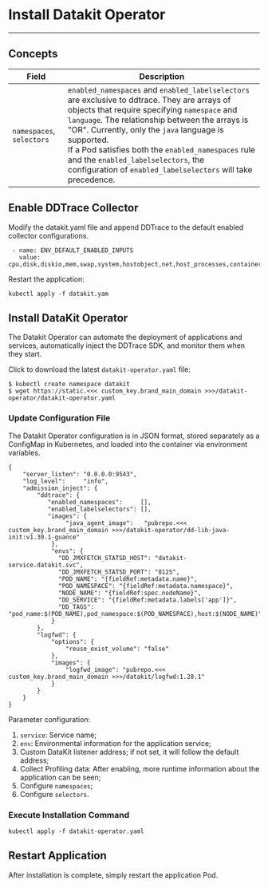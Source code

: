 # Install Datakit Operator
---

## Concepts

| Field    | Description        |
| ----------- | ---------- |
| `namespaces`, `selectors`    | `enabled_namespaces` and `enabled_labelselectors` are exclusive to ddtrace. They are arrays of objects that require specifying `namespace` and `language`. The relationship between the arrays is "OR". Currently, only the `java` language is supported.<br />If a Pod satisfies both the `enabled_namespaces` rule and the `enabled_labelselectors`, the configuration of `enabled_labelselectors` will take precedence.        |


## Enable DDTrace Collector

Modify the datakit.yaml file and append DDTrace to the default enabled collector configurations.

```
 - name: ENV_DEFAULT_ENABLED_INPUTS
   value: cpu,disk,diskio,mem,swap,system,hostobject,net,host_processes,container,ddtrace
```

Restart the application:

```
kubectl apply -f datakit.yam
```

## Install DataKit Operator

The Datakit Operator can automate the deployment of applications and services, automatically inject the DDTrace SDK, and monitor them when they start.


Click to download the latest `datakit-operator.yaml` file:

```
$ kubectl create namespace datakit
$ wget https://static.<<< custom_key.brand_main_domain >>>/datakit-operator/datakit-operator.yaml
```

### Update Configuration File

The Datakit Operator configuration is in JSON format, stored separately as a ConfigMap in Kubernetes, and loaded into the container via environment variables.


```
{
    "server_listen": "0.0.0.0:9543",
    "log_level":     "info",
    "admission_inject": {
        "ddtrace": { 
           "enabled_namespaces":     [],
           "enabled_labelselectors": [],
           "images": {
                "java_agent_image":   "pubrepo.<<< custom_key.brand_main_domain >>>/datakit-operator/dd-lib-java-init:v1.30.1-guance"
            },
            "envs": {
              "DD_JMXFETCH_STATSD_HOST": "datakit-service.datakit.svc",
              "DD_JMXFETCH_STATSD_PORT": "8125",
              "POD_NAME": "{fieldRef:metadata.name}",
              "POD_NAMESPACE": "{fieldRef:metadata.namespace}",
              "NODE_NAME": "{fieldRef:spec.nodeName}",
              "DD_SERVICE": "{fieldRef:metadata.labels['app']}",
              "DD_TAGS": "pod_name:$(POD_NAME),pod_namespace:$(POD_NAMESPACE),host:$(NODE_NAME)"
            }
        },
        "logfwd": {
            "options": {
                "reuse_exist_volume": "false"
            },
            "images": {
                "logfwd_image": "pubrepo.<<< custom_key.brand_main_domain >>>/datakit/logfwd:1.28.1"
            }
        }
    }
}
```

Parameter configuration:

1. `service`: Service name;
2. `env`: Environmental information for the application service;
3. Custom DataKit listener address; if not set, it will follow the default address;
4. Collect Profiling data: After enabling, more runtime information about the application can be seen;
5. Configure `namespaces`;
6. Configure `selectors`.

### Execute Installation Command

```
kubectl apply -f datakit-operator.yaml
```


## Restart Application

After installation is complete, simply restart the application Pod.
